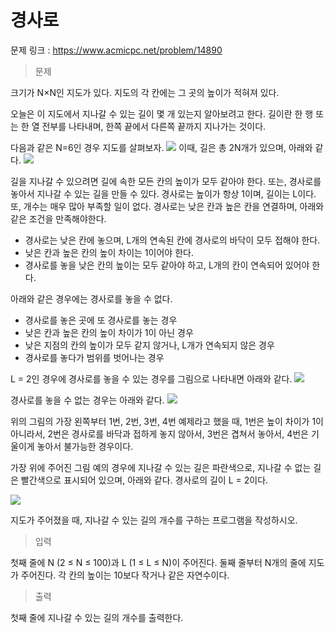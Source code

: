 # 경사로

문제 링크 : https://www.acmicpc.net/problem/14890

> 문제

크기가 N×N인 지도가 있다. 지도의 각 칸에는 그 곳의 높이가 적혀져 있다. 

오늘은 이 지도에서 지나갈 수 있는 길이 몇 개 있는지 알아보려고 한다. 길이란 한 행 또는 한 열 전부를 나타내며, 한쪽 끝에서 다른쪽 끝까지 지나가는 것이다. 

다음과 같은 N=6인 경우 지도를 살펴보자.
<img src="https://onlinejudgeimages.s3-ap-northeast-1.amazonaws.com/problem/14890/1.png">
이때, 길은 총 2N개가 있으며, 아래와 같다.
<img src = "https://onlinejudgeimages.s3-ap-northeast-1.amazonaws.com/problem/14890/2.png">

길을 지나갈 수 있으려면 길에 속한 모든 칸의 높이가 모두 같아야 한다. 또는, 경사로를 놓아서 지나갈 수 있는 길을 만들 수 있다. 경사로는 높이가 항상 1이며, 길이는 L이다. 또, 개수는 매우 많아 부족할 일이 없다. 경사로는 낮은 칸과 높은 칸을 연결하며, 아래와 같은 조건을 만족해야한다.

+ 경사로는 낮은 칸에 놓으며, L개의 연속된 칸에 경사로의 바닥이 모두 접해야 한다.
+ 낮은 칸과 높은 칸의 높이 차이는 1이어야 한다.
+ 경사로를 놓을 낮은 칸의 높이는 모두 같아야 하고, L개의 칸이 연속되어 있어야 한다.

아래와 같은 경우에는 경사로를 놓을 수 없다.

+ 경사로를 놓은 곳에 또 경사로를 놓는 경우
+ 낮은 칸과 높은 칸의 높이 차이가 1이 아닌 경우
+ 낮은 지점의 칸의 높이가 모두 같지 않거나, L개가 연속되지 않은 경우
+ 경사로를 놓다가 범위를 벗어나는 경우

L = 2인 경우에 경사로를 놓을 수 있는 경우를 그림으로 나타내면 아래와 같다.
<img src = "https://onlinejudgeimages.s3-ap-northeast-1.amazonaws.com/problem/14890/3.png">

경사로를 놓을 수 없는 경우는 아래와 같다.
<img src = "https://onlinejudgeimages.s3-ap-northeast-1.amazonaws.com/problem/14890/4.png">

위의 그림의 가장 왼쪽부터 1번, 2번, 3번, 4번 예제라고 했을 때, 1번은 높이 차이가 1이 아니라서, 2번은 경사로를 바닥과 접하게 놓지 않아서, 3번은 겹쳐서 놓아서, 4번은 기울이게 놓아서 불가능한 경우이다.

가장 위에 주어진 그림 예의 경우에 지나갈 수 있는 길은 파란색으로, 지나갈 수 없는 길은 빨간색으로 표시되어 있으며, 아래와 같다. 경사로의 길이 L = 2이다.

<img src = "https://upload.acmicpc.net/255e47cf-0988-4b7f-b81c-2742f010a4c5/-/preview/">

지도가 주어졌을 때, 지나갈 수 있는 길의 개수를 구하는 프로그램을 작성하시오.


> 입력

첫째 줄에 N (2 ≤ N ≤ 100)과 L (1 ≤ L ≤ N)이 주어진다. 둘째 줄부터 N개의 줄에 지도가 주어진다. 각 칸의 높이는 10보다 작거나 같은 자연수이다.


> 출력

첫째 줄에 지나갈 수 있는 길의 개수를 출력한다.

